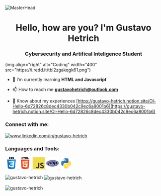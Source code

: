 ![MasterHead](https://i.redd.it/a3ftzqi7ide71.png)
<h1 align="center">Hello, how are you? I'm Gustavo Hetrich</h1>
<h3 align="center">Cybersecurity and Artifical Inteligence Student</h3>
(img align="right" alt="Coding" width="400" src="https://i.redd.it/tbl2zgakqgk61.png")

- 🌱 I’m currently learning **HTML and Javascript**

- 📫 How to reach me **gustavohetrich@outlook.com**

- 📄 Know about my experiences [https://gustavo-hetrich.notion.site/Ol-Hello-6d72826c8dec4330b042c9ec6a8001b6](https://gustavo-hetrich.notion.site/Ol-Hello-6d72826c8dec4330b042c9ec6a8001b6)

<h3 align="left">Connect with me:</h3>
<p align="left">
<a href="https://linkedin.com/in/www.linkedin.com/in/gustavo-hetrich" target="blank"><img align="center" src="https://raw.githubusercontent.com/rahuldkjain/github-profile-readme-generator/master/src/images/icons/Social/linked-in-alt.svg" alt="www.linkedin.com/in/gustavo-hetrich" height="30" width="40" /></a>
</p>

<h3 align="left">Languages and Tools:</h3>
<p align="left"> <a href="https://www.w3schools.com/css/" target="_blank" rel="noreferrer"> <img src="https://raw.githubusercontent.com/devicons/devicon/master/icons/css3/css3-original-wordmark.svg" alt="css3" width="40" height="40"/> </a> <a href="https://www.w3.org/html/" target="_blank" rel="noreferrer"> <img src="https://raw.githubusercontent.com/devicons/devicon/master/icons/html5/html5-original-wordmark.svg" alt="html5" width="40" height="40"/> </a> <a href="https://developer.mozilla.org/en-US/docs/Web/JavaScript" target="_blank" rel="noreferrer"> <img src="https://raw.githubusercontent.com/devicons/devicon/master/icons/javascript/javascript-original.svg" alt="javascript" width="40" height="40"/> </a> <a href="https://www.php.net" target="_blank" rel="noreferrer"> <img src="https://raw.githubusercontent.com/devicons/devicon/master/icons/php/php-original.svg" alt="php" width="40" height="40"/> </a> <a href="https://www.python.org" target="_blank" rel="noreferrer"> <img src="https://raw.githubusercontent.com/devicons/devicon/master/icons/python/python-original.svg" alt="python" width="40" height="40"/> </a> </p>

<p><img align="left" src="https://github-readme-stats.vercel.app/api/top-langs?username=gustavo-hetrich&show_icons=true&locale=en&layout=compact" alt="gustavo-hetrich" /></p>

<p>&nbsp;<img align="center" src="https://github-readme-stats.vercel.app/api?username=gustavo-hetrich&show_icons=true&locale=en" alt="gustavo-hetrich" /></p>

<p><img align="center" src="https://github-readme-streak-stats.herokuapp.com/?user=gustavo-hetrich&" alt="gustavo-hetrich" /></p>
